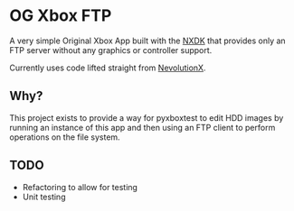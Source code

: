 # OG Xbox FTP
A very simple Original Xbox App built with the [NXDK](https://github.com/XboxDev/nxdk) that provides only an FTP server without any graphics or controller support.

Currently uses code lifted straight from [NevolutionX](https://github.com/dracc/NevolutionX).

## Why?
This project exists to provide a way for pyxboxtest to edit HDD images by running an instance of this app and then using an FTP client to perform operations on the file system.

## TODO
- Refactoring to allow for testing
- Unit testing